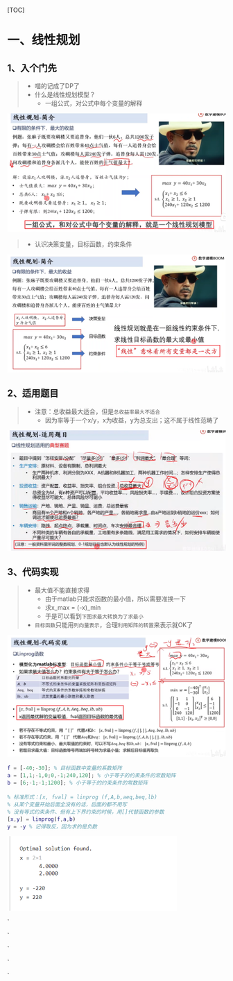 [TOC]





# 一、线性规划

## 1、入个门先

> - 喵的记成了DP了
> - 什么是线性规划模型？
>   - 一组公式，对公式中每个变量的解释

<img src="Algorithm.assets/image-20230427214918806.png" alt="image-20230427214918806" style="zoom:67%;" /> 



> - 认识决策变量，目标函数，约束条件

<img src="Algorithm.assets/image-20230427215041112.png" alt="image-20230427215041112" style="zoom:67%;" /> 





## 2、适用题目

> - 注意：总收益最大适合，但是`总收益率最大不适合`
>   - 因为率等于一个x/y，x为收益，y为总支出；这不属于线性范畴了

<img src="Algorithm.assets/image-20230427215501707.png" alt="image-20230427215501707" style="zoom:67%;" />  





## 3、代码实现

> - 最大值不能直接求得
>   - 由于matlab只能求函数的最小值，所以需要准换一下
>   - 求x_max = (-x)_min
>   - 于是可以看到`下图求最大转换为了求最小`
> - `目标函数`只能用`列向量表示`，合理`利用矩阵的转置`来表示就OK了

<img src="Algorithm.assets/image-20230427221309442.png" alt="image-20230427221309442" style="zoom:67%;" /> 

```matlab
f = [-40;-30]; % 目标函数中变量的系数矩阵
a = [1,1;-1,0;0,-1;240,120]; % 小于等于的约束条件的常数矩阵
b = [6;-1;-1;1200]; % 小于等于的约束条件的常数矩阵

% 标准形式：[x, fval] = linprog (f,A,b,aeq,beq,lb)
% 从某个变量开始后面全没有的话，后面的都不用写
% 没有等式约束条件、但有上下界约束的时候，用[]代替函数的参数
[x,y] = linprog(f,a,b)
y = -y % 记得取反，因为求的是负数

```

<img src="Algorithm.assets/image-20230428010910643.png" alt="image-20230428010910643" style="zoom:80%;" />  

























`

`

`

`

`